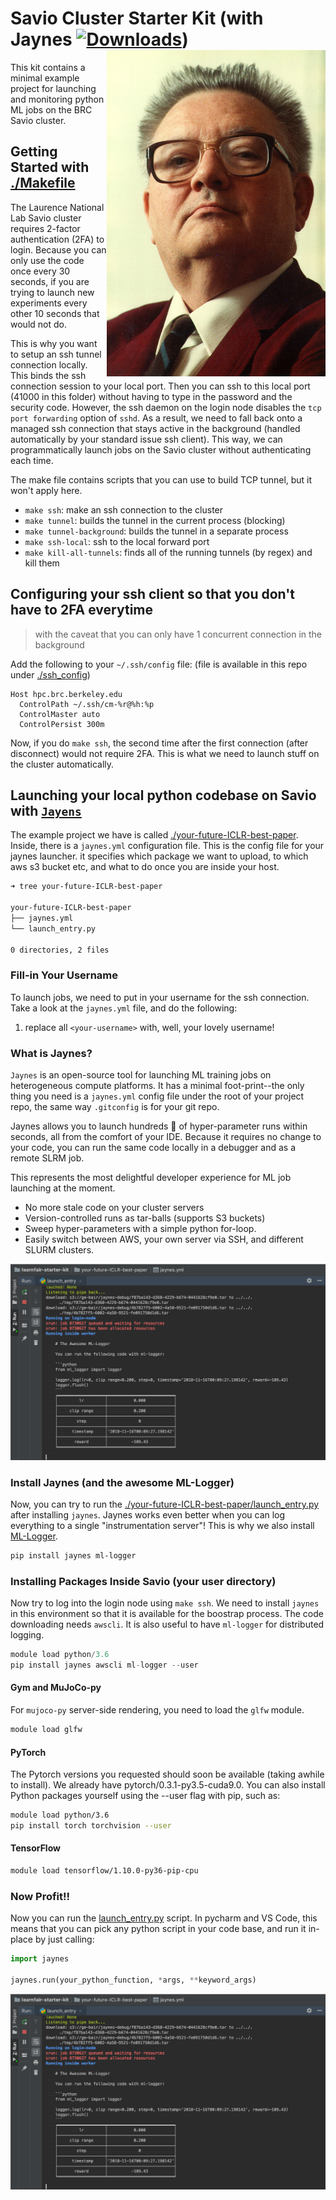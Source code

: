 # Savio Cluster Starter Kit (with Jaynes [![Downloads](http://pepy.tech/badge/jaynes)](http://pepy.tech/project/jaynes)) <a href="https://github.com/episodeyang/jaynes" target="_blank"><img src="figures/ETJaynes_defiant.jpg" alt="Defiant Jaynes" align="right" width="350px" style="top:20px"></a>

<!--[![HitCount](http://hits.dwyl.io/episodeyang/savio-starter-kit.svg)](http://hits.dwyl.io/episodeyang/savio-starter-kit)-->

This kit contains a minimal example project for launching and monitoring
python ML jobs on the BRC Savio cluster.

## Getting Started with [./Makefile](./Makefile)

The Laurence National Lab Savio cluster requires 2-factor authentication (2FA) to login. 
Because you can only use the code once every 30 seconds, if you are trying to launch
new experiments every other 10 seconds that would not do.

This is why you want to setup an ssh tunnel connection locally. This binds
the ssh connection session to your local port. Then you can ssh to this local
port (41000 in this folder) without having to type in the password and the
security code. However, the ssh daemon on the login node disables the `tcp port forwarding`
option of `sshd`. As a result, we need to fall back onto a managed ssh connection
that stays active in the background (handled automatically by your standard issue ssh client).
This way, we can programmatically launch jobs on the Savio cluster without
authenticating each time.

The make file contains scripts that you can use to build TCP tunnel, but it won't apply here.

- `make ssh`: make an ssh connection to the cluster
- `make tunnel`: builds the tunnel in the current process (blocking)
- `make tunnel-background`: builds the tunnel in a separate process
- `make ssh-local`: ssh to the local forward port
- `make kill-all-tunnels`: finds all of the running tunnels (by regex) and kill them

## Configuring your ssh client so that you don't have to 2FA everytime

> with the caveat that you can only have 1 concurrent connection in the background

Add the following to your `~/.ssh/config` file: (file is available in this repo under
[./ssh_config](./ssh_config))

```
Host hpc.brc.berkeley.edu
  ControlPath ~/.ssh/cm-%r@%h:%p
  ControlMaster auto
  ControlPersist 300m
```

Now, if you do `make ssh`, the second time after the first connection (after disconnect)
would not require 2FA. This is what we need to launch stuff on the cluster automatically.

## Launching your local python codebase on Savio with [`Jayens`](https://github.com/episodeyang/jaynes)

The example project we have is called [./your-future-ICLR-best-paper](your-future-ICLR-best-paper). Inside, 
there is a `jaynes.yml` configuration file. This is the config file for your jaynes launcher. it specifies
which package we want to upload, to which aws s3 bucket etc, and what to do once you are inside your
host.

```bash
➜ tree your-future-ICLR-best-paper 

your-future-ICLR-best-paper
├── jaynes.yml
└── launch_entry.py

0 directories, 2 files
```

### Fill-in Your Username

To launch jobs, we need to put in your username for the ssh connection. Take a 
look at the `jaynes.yml` file, and do the following:

1. replace all `<your-username>` with, well, your lovely username!

### What is Jaynes?

`Jaynes` is an open-source tool for launching ML training jobs on heterogeneous compute platforms. It has a 
minimal foot-print--the only thing you need is a `jaynes.yml` config file under the root of your
project repo, the same way `.gitconfig` is for your git repo.

Jaynes allows you to launch hundreds :100: of hyper-parameter runs within seconds, all from the comfort of your IDE. 
Because it requires no change to your code, you can run the same code locally in a debugger and as a 
remote SLRM job.

This represents the most delightful developer experience for ML job launching at the moment. 

- No more stale code on your cluster servers
- Version-controlled runs as tar-balls (supports S3 buckets)
- Sweep hyper-parameters with a simple python for-loop.
- Easily switch between AWS, your own server via SSH, and different SLURM clusters.

![jaynes-launch-screenshot](./figures/jaynes-launch-screenshot.png)

### Install Jaynes (and the awesome ML-Logger)

Now, you can try to run the [./your-future-ICLR-best-paper/launch_entry.py](./your-future-ICLR-best-paper/launch_entry.py)
after installing `jaynes`. Jaynes works even better when you can log everything to a single "instrumentation server"!
This is why we also install [ML-Logger](https://github.com/episodeyang/ml_logger).

```bash
pip install jaynes ml-logger
```

### Installing Packages Inside Savio (your user directory)

Now try to log into the login node using `make ssh`. We need to install `jaynes`
in this environment so that it is available for the boostrap process. The code
downloading needs `awscli`. It is also useful to have `ml-logger` for distributed
logging.

```python
module load python/3.6
pip install jaynes awscli ml-logger --user
```

#### Gym and MuJoCo-py

For `mujoco-py` server-side rendering, you need to load the `glfw` module.

```bash
module load glfw
```


#### PyTorch

The Pytorch versions you requested should soon be available (taking awhile 
to install). We already have pytorch/0.3.1-py3.5-cuda9.0. You can also install 
Python packages yourself using the --user flag with pip, such as:
 
```bash
module load python/3.6
pip install torch torchvision --user
```

#### TensorFlow

```bash
module load tensorflow/1.10.0-py36-pip-cpu
```


### Now Profit!!

Now you can run the [launch_entry.py](./your-future-ICLR-best-paper/launch_entry.py) script. In pycharm and VS Code, 
this means that you can pick any python script in your code base, and run it in-place by just calling:

```python
import jaynes

jaynes.run(your_python_function, *args, **keyword_args)
```

![jaynes-launch-screenshot](./figures/jaynes-launch-screenshot.png)
